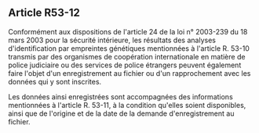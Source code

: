 Article R53-12
----
Conformément aux dispositions de l'article 24 de la loi n° 2003-239 du 18 mars
2003 pour la sécurité intérieure, les résultats des analyses d'identification
par empreintes génétiques mentionnées à l'article R. 53-10 transmis par des
organismes de coopération internationale en matière de police judiciaire ou des
services de police étrangers peuvent également faire l'objet d'un enregistrement
au fichier ou d'un rapprochement avec les données qui y sont inscrites.

Les données ainsi enregistrées sont accompagnées des informations mentionnées à
l'article R. 53-11, à la condition qu'elles soient disponibles, ainsi que de
l'origine et de la date de la demande d'enregistrement au fichier.
